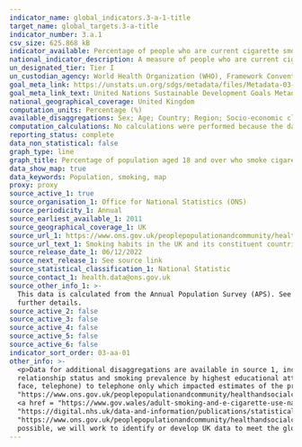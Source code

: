 ```yaml
---
indicator_name: global_indicators.3-a-1-title
target_name: global_targets.3-a-title
indicator_number: 3.a.1
csv_size: 625.868 kB
indicator_available: Percentage of people who are current cigarette smokers aged 18 years and older
national_indicator_description: A measure of people who are current cigarette smokers in relation to all persons aged 18 years and older. 
un_designated_tier: Tier I
un_custodian_agency: World Health Organization (WHO), Framework Convention on Tobacco Control (FCTC)
goal_meta_link: https://unstats.un.org/sdgs/metadata/files/Metadata-03-0a-01.pdf
goal_meta_link_text: United Nations Sustainable Development Goals Metadata (PDF 866 KB)
national_geographical_coverage: United Kingdom
computation_units: Percentage (%)
available_disaggregations: Sex; Age; Country; Region; Socio-economic classification; Ethnicity; Country of birth
computation_calculations: No calculations were performed because the data is readily available in the required format from the source.
reporting_status: complete
data_non_statistical: false
graph_type: line
graph_title: Percentage of population aged 18 and over who smoke cigarettes
data_show_map: true
data_keywords: Population, smoking, map
proxy: proxy
source_active_1: true
source_organisation_1: Office for National Statistics (ONS)
source_periodicity_1: Annual
source_earliest_available_1: 2011
source_geographical_coverage_1: UK
source_url_1: https://www.ons.gov.uk/peoplepopulationandcommunity/healthandsocialcare/healthandlifeexpectancies/datasets/smokinghabitsintheukanditsconstituentcountries
source_url_text_1: Smoking habits in the UK and its constituent countries
source_release_date_1: 06/12/2022
source_next_release_1: See source link
source_statistical_classification_1: National Statistic
source_contact_1: health.data@ons.gov.uk
source_other_info_1: >-
  This data is calculated from the Annual Population Survey (APS). See the <a href = "https://www.ons.gov.uk/peoplepopulationandcommunity/healthandsocialcare/healthandlifeexpectancies/bulletins/adultsmokinghabitsingreatbritain/latest">'Adult Smoking Habits in the UK, 2021 report'</a> for
  further details.
source_active_2: false
source_active_3: false
source_active_4: false
source_active_5: false
source_active_6: false
indicator_sort_order: 03-aa-01
other_info: >-
  <p>Data for additional disaggregations are available in source 1, including data for smoking prevalence in English counties, smoking prevalence in English Clinical Commissioning Groups and Welsh Local Health Boards, smoking prevalence by economic activity, smoking prevalence by
  relationship status and smoking prevalence by highest educational attainment. Note that smoking prevalence by economic activity is only for ages 18 to 64.</p><p>Due to the coronavirus (COVID-19) pandemic, in March 2020, the data collection mode for APS changed from mixed mode (face-to-
  face, telephone) to telephone only which impacted estimates of the proportion of adults who smoke cigarettes. For more information, see the <a href =
  "https://www.ons.gov.uk/peoplepopulationandcommunity/healthandsocialcare/drugusealcoholandsmoking/methodologies/adultsmokinghabitsintheukmethodology">Adult smoking habits in the UK methodology</a> article.</p><p>Other sources of smoking data for the devolved administrations include the
  <a href = "https://www.gov.wales/adult-smoking-and-e-cigarette-use-national-survey-wales-april-2018-march-2019">National Survey for Wales</a>, the <a href = "https://www.gov.scot/publications/scottish-health-survey-2021-volume-1-main-report">Scottish Health Survey</a> and the <a href =
  "https://digital.nhs.uk/data-and-information/publications/statistical/health-survey-for-england">Health Survey for England.</a> Opinions and Lifestyle Survey data for <a href =
  "https://www.ons.gov.uk/peoplepopulationandcommunity/healthandsocialcare/drugusealcoholandsmoking/datasets/adultsmokinghabitsingreatbritain">Adult smoking habits in Great Britain</a> is also available.</p><p> This indicator is being used as an approximation of the UN SDG Indicator. Where
  possible, we will work to identify or develop UK data to meet the global indicator specification. This indicator has been identified in collaboration with topic experts.
---
```

